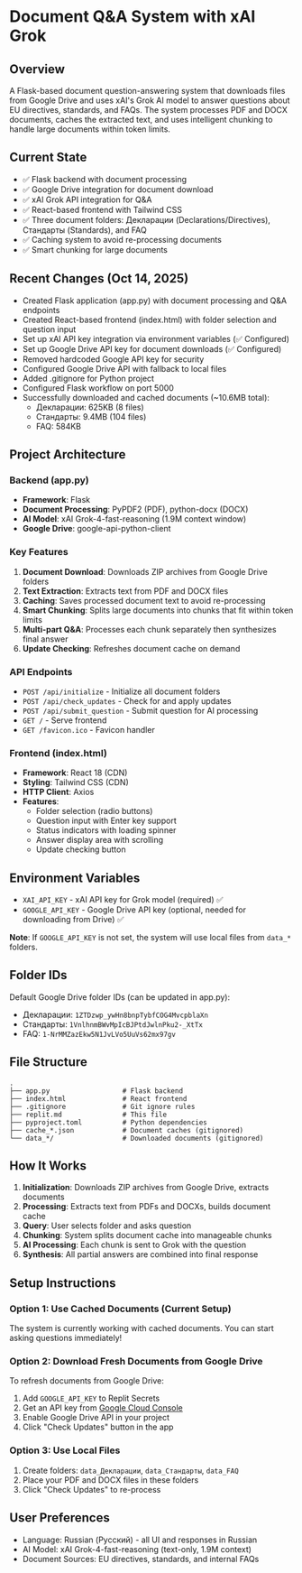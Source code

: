 # Document Q&A System with xAI Grok

## Overview
A Flask-based document question-answering system that downloads files from Google Drive and uses xAI's Grok AI model to answer questions about EU directives, standards, and FAQs. The system processes PDF and DOCX documents, caches the extracted text, and uses intelligent chunking to handle large documents within token limits.

## Current State
- ✅ Flask backend with document processing
- ✅ Google Drive integration for document download
- ✅ xAI Grok API integration for Q&A
- ✅ React-based frontend with Tailwind CSS
- ✅ Three document folders: Декларации (Declarations/Directives), Стандарты (Standards), and FAQ
- ✅ Caching system to avoid re-processing documents
- ✅ Smart chunking for large documents

## Recent Changes (Oct 14, 2025)
- Created Flask application (app.py) with document processing and Q&A endpoints
- Created React-based frontend (index.html) with folder selection and question input
- Set up xAI API key integration via environment variables (✅ Configured)
- Set up Google Drive API key for document downloads (✅ Configured)
- Removed hardcoded Google API key for security
- Configured Google Drive API with fallback to local files
- Added .gitignore for Python project
- Configured Flask workflow on port 5000
- Successfully downloaded and cached documents (~10.6MB total):
  - Декларации: 625KB (8 files)
  - Стандарты: 9.4MB (104 files)
  - FAQ: 584KB

## Project Architecture

### Backend (app.py)
- **Framework**: Flask
- **Document Processing**: PyPDF2 (PDF), python-docx (DOCX)
- **AI Model**: xAI Grok-4-fast-reasoning (1.9M context window)
- **Google Drive**: google-api-python-client

### Key Features
1. **Document Download**: Downloads ZIP archives from Google Drive folders
2. **Text Extraction**: Extracts text from PDF and DOCX files
3. **Caching**: Saves processed document text to avoid re-processing
4. **Smart Chunking**: Splits large documents into chunks that fit within token limits
5. **Multi-part Q&A**: Processes each chunk separately then synthesizes final answer
6. **Update Checking**: Refreshes document cache on demand

### API Endpoints
- `POST /api/initialize` - Initialize all document folders
- `POST /api/check_updates` - Check for and apply updates
- `POST /api/submit_question` - Submit question for AI processing
- `GET /` - Serve frontend
- `GET /favicon.ico` - Favicon handler

### Frontend (index.html)
- **Framework**: React 18 (CDN)
- **Styling**: Tailwind CSS (CDN)
- **HTTP Client**: Axios
- **Features**:
  - Folder selection (radio buttons)
  - Question input with Enter key support
  - Status indicators with loading spinner
  - Answer display area with scrolling
  - Update checking button

## Environment Variables
- `XAI_API_KEY` - xAI API key for Grok model (required) ✅
- `GOOGLE_API_KEY` - Google Drive API key (optional, needed for downloading from Drive) ✅
  
**Note**: If `GOOGLE_API_KEY` is not set, the system will use local files from `data_*` folders.

## Folder IDs
Default Google Drive folder IDs (can be updated in app.py):
- Декларации: `1ZTDzwp_ywHn8bnpTybfCOG4MvcpblaXn`
- Стандарты: `1VnlhnmBWvMpIcBJPtdJwlnPku2-_XtTx`
- FAQ: `1-NrMMZazEkw5N1JvLVo5UuVs62mx97gv`

## File Structure
```
.
├── app.py                  # Flask backend
├── index.html              # React frontend
├── .gitignore              # Git ignore rules
├── replit.md               # This file
├── pyproject.toml          # Python dependencies
├── cache_*.json            # Document caches (gitignored)
└── data_*/                 # Downloaded documents (gitignored)
```

## How It Works
1. **Initialization**: Downloads ZIP archives from Google Drive, extracts documents
2. **Processing**: Extracts text from PDFs and DOCXs, builds document cache
3. **Query**: User selects folder and asks question
4. **Chunking**: System splits document cache into manageable chunks
5. **AI Processing**: Each chunk is sent to Grok with the question
6. **Synthesis**: All partial answers are combined into final response

## Setup Instructions

### Option 1: Use Cached Documents (Current Setup)
The system is currently working with cached documents. You can start asking questions immediately!

### Option 2: Download Fresh Documents from Google Drive
To refresh documents from Google Drive:
1. Add `GOOGLE_API_KEY` to Replit Secrets
2. Get an API key from [Google Cloud Console](https://console.cloud.google.com/)
3. Enable Google Drive API in your project
4. Click "Check Updates" button in the app

### Option 3: Use Local Files
1. Create folders: `data_Декларации`, `data_Стандарты`, `data_FAQ`
2. Place your PDF and DOCX files in these folders
3. Click "Check Updates" to re-process

## User Preferences
- Language: Russian (Русский) - all UI and responses in Russian
- AI Model: xAI Grok-4-fast-reasoning (text-only, 1.9M context)
- Document Sources: EU directives, standards, and internal FAQs
